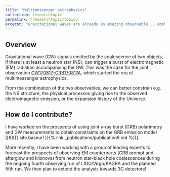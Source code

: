 ```yaml
---
title: "Multimessenger astrophysics"
collection: researchtopic
permalink: /researchtopic/topic3
excerpt: "Gravitational waves are already an amazing observable... combining them with electromagnetic counterparts we learn even more!"
---
```


## Overview
Gravitational wave (GW) signals emitted by the coalescence of two objects, if there is at least a neutron star (NS), can trigger a burst of electromagnetic (EM) radiation accompanying the GW. This was the case for the joint observation [GW170817-GRB170817A](https://iopscience.iop.org/article/10.3847/2041-8213/aa920c), which started the era of multimessenger astrophysics. 

From the combination of the two observables, we can better constrain e.g. the NS structure, the physical processes giving rise to the observed electromagnetic emission, or the expansion history of the Universe.

## How do I contribute?

I have worked on the prospects of using joint &gamma;-ray burst (GRB) polarimetry and GW measurements to obtain constraints on the GRB emission model [[6]({{ site.baseurl }}{% link _publications/publication6.md %})].

More recently, I have been working with a group of leading experts to forecast the prospects of observing EM counterparts (GRB prompt and afterglow and kilonova) from neutron star-black hole coalescences during the ongoing fourth observing run of LIGO/Virgo/KAGRA and the planned fifth run. We then plan to extend the analysis towards 3G detectors!
